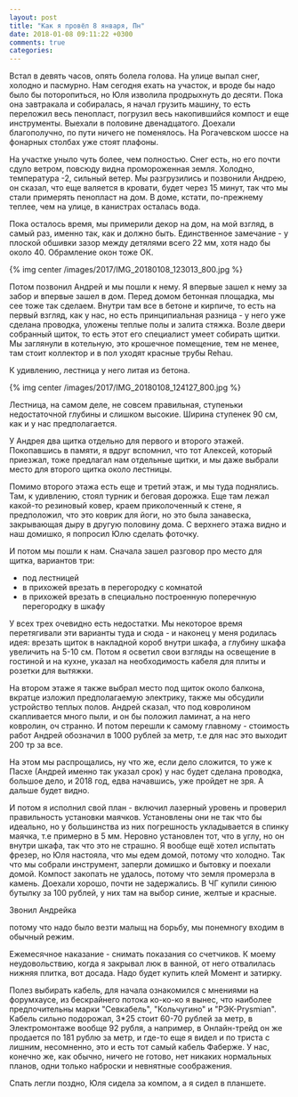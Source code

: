 ```yaml
---
layout: post
title: "Как я провёл 8 января, Пн"
date: 2018-01-08 09:11:22 +0300
comments: true
categories: 
---
```

Встал в девять часов, опять болела голова. На улице выпал снег, холодно и пасмурно. Нам сегодня ехать на участок, и вроде бы надо было бы поторопиться, но Юля изволила продрыхнуть до десяти. Пока она завтракала и собиралась, я начал грузить машину, то есть переложил весь пенопласт, погрузил весь накопившийся компост и еще инструменты. Выехали в половине двенадцатого. Доехали благополучно, по пути ничего не поменялось. На Рогачевском шоссе на фонарных столбах уже стоят плафоны.

На участке уныло чуть более, чем полностью. Снег есть, но его почти сдуло ветром, повсюду видна промороженная земля. Холодно, температура -2, сильный ветер. Мы разгрузились и позвонили Андрею, он сказал, что еще валяется в кровати, будет через 15 минут, так что мы стали примерять пенопласт на дом. В доме, кстати, по-прежнему теплее, чем на улице, в канистрах осталась вода.

Пока осталось время, мы примерили декор на дом, на мой взгляд, в самый раз, именно так, как и должно быть. Единственное замечание - у плоской обшивки зазор между детялями всего 22 мм, хотя надо бы около 40. Обрамление окон тоже ОК.

{% img center /images/2017/IMG_20180108_123013_800.jpg %}

Потом позвонил Андрей и мы пошли к нему. Я впервые зашел к нему за забор и впервые зашел в дом. Перед домом бетонная площадка, мы сее тоже так сделаем. Внутри там все в бетоне и кирпиче, то есть на первый взгляд, как у нас, но есть принципиальная разница - у него уже сделана проводка, уложены теплые полы и залита стяжка. Возле двери собранный щиток, то есть этот его специалист умеет собирать щитки. Мы заглянули в котельную, это крошечное помещение, тем не менее, там стоит коллектор и в пол уходят красные трубы Rehau.

К удивлению, лестница у него литая из бетона.

{% img center /images/2017/IMG_20180108_124127_800.jpg %}

Лестница, на самом деле, не совсем правильная, ступеньки недостаточной глубины и слишком высокие. Ширина ступенек 90 см, как и у нас предполагается.

У Андрея два щитка отдельно для первого и второго этажей. Покопавшись в памяти, я вдруг вспомнил, что тот Алексей, который приезжал, тоже предлагал нам отдельные щитки, и мы даже выбрали место для второго щитка около лестницы.

Помимо второго этажа есть еще и третий этаж, и мы туда поднялись. Там, к удивлению, стоял турник и беговая дорожка. Еще там лежал какой-то резиновый ковер, краем приколоченный к стене, я предположил, что это коврик для йоги, но это была занавеска, закрывающая дыру в другую половину дома. С верхнего этажа видно и наш домишко, я попросил Юлю сделать фоточку.

И потом мы пошли к нам. Сначала зашел разговор про место для щитка, вариантов три: 

- под лестницей
- в прихожей врезать в перегородку с комнатой
- в прихожей врезать в специально построенную поперечную перегородку в шкафу

У всех трех очевидно есть недостатки. Мы некоторое время перетягивали эти варианты туда и сюда - и наконец у меня родилась идея: врезать щиток в накладной короб внутри шкафа, а глубину шкафа увеличить на 5-10 см. Потом я осветил свои взгляды на освещение в гостиной и на кухне, указал на необходимость кабеля для плиты и розетки для вытяжки.

На втором этаже я также выбрал место под щиток около балкона, вкратце изложил предполагаемую электрику, также мы обсудили устройство теплых полов. Андрей сказал, что под ковролином скапливается много пыли, и он бы положил ламинат, а на него ковролин, оч странно. И потом перешли к самому главному - стоимость работ Андрей обозначил в 1000 рублей за метр, т.е для нас это выходит 200 тр за все.

На этом мы распрощались, ну что же, если дело сложится, то уже к Пасхе (Андрей именно так указал срок) у нас будет сделана проводка, большое дело, и 2018 год, едва начавшись, уже пройдет не зря. А дальше будет видно.

И потом я исполнил свой план - включил лазерный уровень и проверил правильность установки маячков. Установлены они не так что бы идеально, но у большинства из них погрешность укладывается в спинку маячка, т.е примерно в 5 мм. Неровно установлен тот, что в углу, но он внутри шкафа, так что это не страшно. Я вообще ещё хотел испытать фрезер, но Юля настояла, что мы едем домой, потому что холодно. Так что мы собрали инструмент, заперли домишко и бытовку и поехали домой. Компост закопать не удалось, потому что земля промерзла в камень. Доехали хорошо, почти не задержались. В ЧГ купили синюю бутылку за 100 рублей, у них там на выбор синие, желтые и красные.

Звонил Андрейка

потому что надо было везти малыщ на борьбу, мы понемногу входим в обычный режим.



Ежемесячное наказание - снимать показания со счетчиков. К моему неудовольствию, когда я закрывал люк в ванной, от него отвалилась нижняя плитка, вот досада. Надо будет купить клей Момент и затирку.

Полез выбирать кабель, для начала ознакомился с мнениями на форумхаусе, из бескрайнего потока ко-ко-ко я вынес, что наиболее предпочительны марки "Севкабель", "Кольчугино" и "РЭК-Prysmian". Кабель сильно подорожал, 3\*25 стоит 60-70 рублей за метр, в Электромонтаже вообще 92 рубля, а например, в Онлайн-трейд он же продается по 181 рублю за метр, и где-то еще я видел и по триста с лишним, несомненно, это и есть тот самый кабель Фаберже. У нас, конечно же, как обычно, ничего не готово, нет никаких нормальных планов, одни только наброски и невнятные соображения.

Спать легли поздно, Юля сидела за компом, а я сидел в планшете.